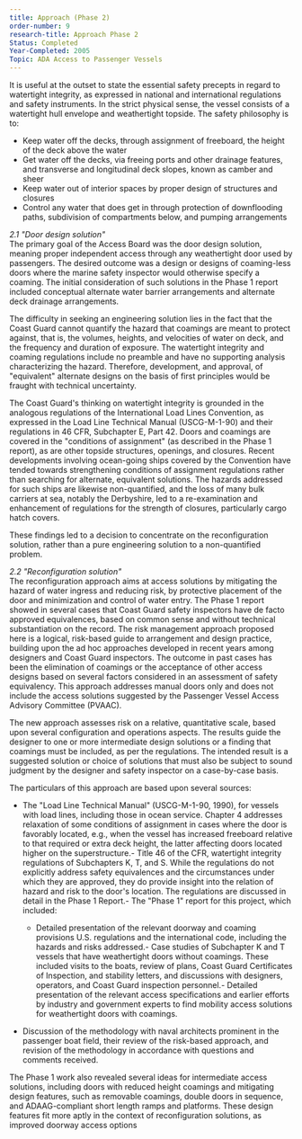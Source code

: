 ```yaml
---
title: Approach (Phase 2)
order-number: 9
research-title: Approach Phase 2
Status: Completed
Year-Completed: 2005
Topic: ADA Access to Passenger Vessels
---
```


It is useful at the outset to state the essential safety precepts in regard to watertight integrity, as expressed in national and international regulations and safety instruments. In the strict physical sense, the vessel consists of a watertight hull envelope and weathertight topside. The safety philosophy is to:

-   Keep water off the decks, through assignment of freeboard, the height of the deck above the water
-   Get water off the decks, via freeing ports and other drainage features, and transverse and longitudinal deck slopes, known as camber and sheer
-   Keep water out of interior spaces by proper design of structures and closures
-   Control any water that does get in through protection of downflooding paths, subdivision of compartments below, and pumping arrangements

*2.1 "Door design solution"*\
The primary goal of the Access Board was the door design solution, meaning proper independent access through any weathertight door used by passengers. The desired outcome was a design or designs of coaming-less doors where the marine safety inspector would otherwise specify a coaming. The initial consideration of such solutions in the Phase 1 report included conceptual alternate water barrier arrangements and alternate deck drainage arrangements.

The difficulty in seeking an engineering solution lies in the fact that the Coast Guard cannot quantify the hazard that coamings are meant to protect against, that is, the volumes, heights, and velocities of water on deck, and the frequency and duration of exposure. The watertight integrity and coaming regulations include no preamble and have no supporting analysis characterizing the hazard. Therefore, development, and approval, of "equivalent" alternate designs on the basis of first principles would be fraught with technical uncertainty.

The Coast Guard's thinking on watertight integrity is grounded in the analogous regulations of the International Load Lines Convention, as expressed in the Load Line Technical Manual (USCG-M-1-90) and their regulations in 46 CFR, Subchapter E, Part 42. Doors and coamings are covered in the "conditions of assignment" (as described in the Phase 1 report), as are other topside structures, openings, and closures. Recent developments involving ocean-going ships covered by the Convention have tended towards strengthening conditions of assignment regulations rather than searching for alternate, equivalent solutions. The hazards addressed for such ships are likewise non-quantified, and the loss of many bulk carriers at sea, notably the Derbyshire, led to a re-examination and enhancement of regulations for the strength of closures, particularly cargo hatch covers.

These findings led to a decision to concentrate on the reconfiguration solution, rather than a pure engineering solution to a non-quantified problem.

*2.2 "Reconfiguration solution"*\
The reconfiguration approach aims at access solutions by mitigating the hazard of water ingress and reducing risk, by protective placement of the door and minimization and control of water entry. The Phase 1 report showed in several cases that Coast Guard safety inspectors have de facto approved equivalences, based on common sense and without technical substantiation on the record. The risk management approach proposed here is a logical, risk-based guide to arrangement and design practice, building upon the ad hoc approaches developed in recent years among designers and Coast Guard inspectors. The outcome in past cases has been the elimination of coamings or the acceptance of other access designs based on several factors considered in an assessment of safety equivalency. This approach addresses manual doors only and does not include the access solutions suggested by the Passenger Vessel Access Advisory Committee (PVAAC).

The new approach assesses risk on a relative, quantitative scale, based upon several configuration and operations aspects. The results guide the designer to one or more intermediate design solutions or a finding that coamings must be included, as per the regulations. The intended result is a suggested solution or choice of solutions that must also be subject to sound judgment by the designer and safety inspector on a case-by-case basis.

The particulars of this approach are based upon several sources:

-   The "Load Line Technical Manual" (USCG-M-1-90, 1990), for vessels with load lines, including those in ocean service. Chapter 4 addresses relaxation of some conditions of assignment in cases where the door is favorably located, e.g., when the vessel has increased freeboard relative to that required or extra deck height, the latter affecting doors located higher on the superstructure.-   Title 46 of the CFR, watertight integrity regulations of Subchapters K, T, and S. While the regulations do not explicitly address safety equivalences and the circumstances under which they are approved, they do provide insight into the relation of hazard and risk to the door's location. The regulations are discussed in detail in the Phase 1 Report.-   The "Phase 1" report for this project, which included:

    -   Detailed presentation of the relevant doorway and coaming provisions U.S. regulations and the international code, including the hazards and risks addressed.-   Case studies of Subchapter K and T vessels that have weathertight doors without coamings. These included visits to the boats, review of plans, Coast Guard Certificates of Inspection, and stability letters, and discussions with designers, operators, and Coast Guard inspection personnel.-   Detailed presentation of the relevant access specifications and earlier efforts by industry and government experts to find mobility access solutions for weathertight doors with coamings.

-   Discussion of the methodology with naval architects prominent in the passenger boat field, their review of the risk-based approach, and revision of the methodology in accordance with questions and comments received.

The Phase 1 work also revealed several ideas for intermediate access solutions, including doors with reduced height coamings and mitigating design features, such as removable coamings, double doors in sequence, and ADAAG-compliant short length ramps and platforms. These design features fit more aptly in the context of reconfiguration solutions, as improved doorway access options
